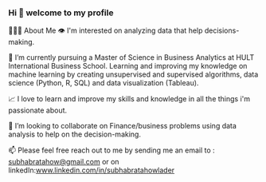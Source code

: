 ### Hi 👋 welcome to my profile




🙋🏻‍♂️ About Me
👁 I'm interested on analyzing data that help decisions-making.

🌱 I’m currently pursuing a Master of Science in Business Analytics at HULT International Business School. Learning and improving my knowledge on machine learning by creating unsupervised and supervised algorithms, data science (Python, R, SQL) and data visualization (Tableau).

📈 I love to learn and improve my skills and knowledge in all the things i'm passionate about.

🤝 I’m looking to collaborate on Finance/business problems using data analysis to help on the decision-making.

📫 Please feel free reach out to me by sending me an email to : subhabratahow@gmail.com or on linkedIn:www.linkedin.com/in/subhabratahowlader



<!--
**SubhaBrataHowlader/SubhaBrataHowlader** is a ✨ _special_ ✨ repository because its `README.md` (this file) appears on your GitHub profile.
-->
